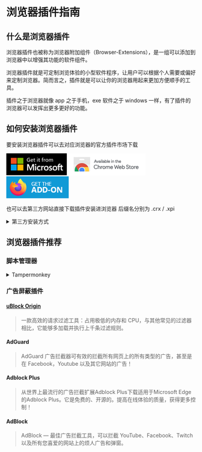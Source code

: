 # 浏览器插件指南

## 什么是浏览器插件

浏览器插件也被称为浏览器附加组件（Browser-Extensions），是一组可以添加到浏览器中以增强其功能的软件组件。

浏览器插件就是可定制浏览体验的小型软件程序，让用户可以根据个人需要或偏好来定制浏览器。简而言之，插件就是可以让你的浏览器用起来更加方便顺手的工具。

插件之于浏览器就像 app 之于手机，exe 软件之于 windows 一样，有了插件的浏览器可以发挥出更多更好的功能。

## 如何安装浏览器插件

要安装浏览器插件可以去对应浏览器的官方插件市场下载

[![Edge 外接程序 BETA](Photo/Badge/edge.png)](https://microsoftedge.microsoft.com/)
[![Chrome 网上应用店](Photo/Badge/chrome.png)](https://chrome.google.com/webstore/)
[![Firefox 附加组件](Photo/Badge/firefox.png)](https://addons.mozilla.org/zh-CN/firefox/)

也可以去第三方网站直接下载插件安装进浏览器 后缀名分别为 .crx / .xpi

<details>
<summary>第三方安装方式</summary>

以 Edge 浏览器为例

### 第一步：按下 `Alt+F` `x` 或者点击右上角退出下面的 **设置与其他** - **扩展**

![Settings and others](photo/Settings/Settings-and-others-Browser-Extensions.png#gh-light-mode-only)
![Settings and others](photo/Settings/Settings-and-others-Browser-Extensions-dark.png#gh-dark-mode-only)

### 第二步：点击 `管理扩展`

![Settings and others](photo/Settings/Settings-and-others-Browser-Extensions2.png#gh-light-mode-only)
![Settings and others](photo/Settings/Settings-and-others-Browser-Extensions2-dark.png#gh-dark-mode-only)

</details>

## 浏览器插件推荐

### 脚本管理器

<details>
<summary>Tampermonkey</summary>

#### [Tampermonkey](https://www.tampermonkey.net/)

>Tampermonkey 是一款免费的浏览器扩展和最为流行的用户脚本管理器，它适用于 Chrome, Microsoft Edge, Safari, Opera Next, 和 Firefox。

这个插件的功能是通过编写脚本对网页进行任意更改，所以成为了最受欢迎的浏览器插件之一

[Tampermonkey 使用教程](https://github.com/XTsat/Tampermonkey-Guide)

安装地址：

[![Edge 外接程序 BETA](Photo/Badge/edge.png)](https://microsoftedge.microsoft.com/addons/detail/iikmkjmpaadaobahmlepeloendndfphd)
[![Chrome 网上应用店](Photo/Badge/chrome.png)](https://microsoftedge.microsoft.com/addons/detail/iikmkjmpaadaobahmlepeloendndfphd)
[![Firefox 附加组件](Photo/Badge/firefox.png)](https://addons.mozilla.org/en-US/firefox/addon/tampermonkey/)

</details>

### 广告屏蔽插件

#### [uBlock Origin](https://github.com/gorhill/uBlock)

>一款高效的请求过滤工具：占用极低的内存和 CPU，与其他常见的过滤器相比，它能够多加载并执行上千条过滤规则。

#### AdGuard

>AdGuard 广告拦截器可有效的拦截所有网页上的所有类型的广告，甚至是在 Facebook，Youtube 以及其它网站的广告！

#### Adblock Plus

>从世界上最流行的广告拦截扩展Adblock Plus下载适用于Microsoft Edge的Adblock Plus。它是免费的、开源的。提高在线体验的质量，获得更多控制！

#### AdBlock

>AdBlock — 最佳广告拦截工具，可以拦截 YouTube、Facebook、Twitch 以及所有您喜爱的网站上的烦人广告和弹窗。
